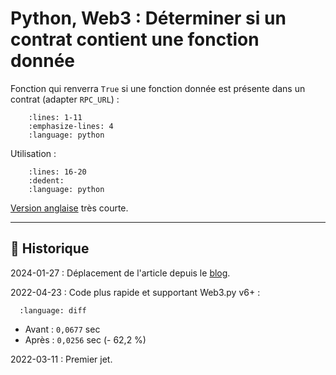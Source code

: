 # Python, Web3 : Déterminer si un contrat contient une fonction donnée

Fonction qui renverra `True` si une fonction donnée est présente dans un contrat (adapter `RPC_URL`) :

```{literalinclude} snippets/web3py-verifier-fonction-contrat-existence.py
    :lines: 1-11
    :emphasize-lines: 4
    :language: python
```

Utilisation :

```{literalinclude} snippets/web3py-verifier-fonction-contrat-existence.py
    :lines: 16-20
    :dedent:
    :language: python
```

[Version anglaise](https://ethereum.stackexchange.com/a/123607/95322) très courte.

---

## 📜 Historique

2024-01-27
: Déplacement de l'article depuis le [blog](https://www.tiger-222.fr/?d=2022/03/11/17/29/46-python-web3-determiner-si-un-contrat-contient-une-fonction-donnee).

2022-04-23
: Code plus rapide et supportant Web3.py v6+ :

  ```{literalinclude} snippets/web3py-verifier-fonction-contrat-existence.diff
    :language: diff
  ```

- Avant : `0,0677` sec
- Après : `0,0256` sec (- 62,2 %)

2022-03-11
: Premier jet.
